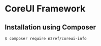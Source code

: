 # CoreUI Framework


Installation using Composer
---------------------------
```
$ composer require n2ref/coreui-info
```
